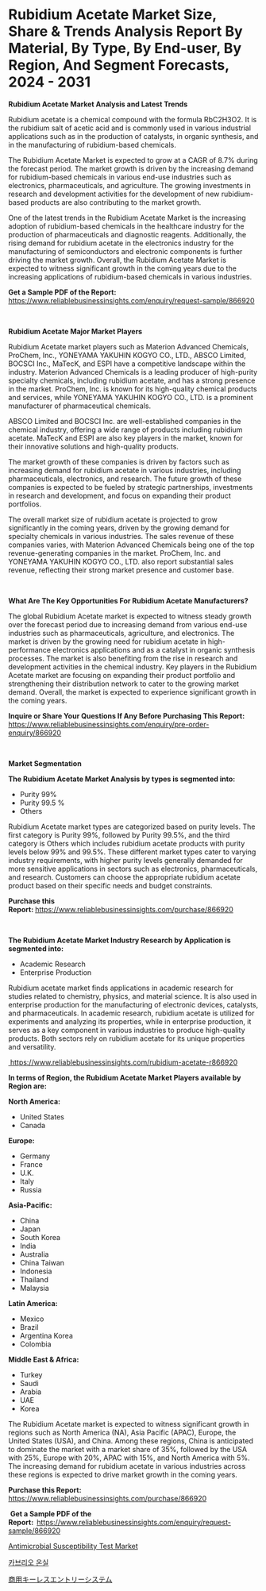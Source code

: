 <p><h1>Rubidium Acetate Market Size, Share & Trends Analysis Report By Material, By Type, By End-user, By Region, And Segment Forecasts, 2024 - 2031</h1></p><p><strong>Rubidium Acetate Market Analysis and Latest Trends</strong></p>
<p><p>Rubidium acetate is a chemical compound with the formula RbC2H3O2. It is the rubidium salt of acetic acid and is commonly used in various industrial applications such as in the production of catalysts, in organic synthesis, and in the manufacturing of rubidium-based chemicals.</p><p>The Rubidium Acetate Market is expected to grow at a CAGR of 8.7% during the forecast period. The market growth is driven by the increasing demand for rubidium-based chemicals in various end-use industries such as electronics, pharmaceuticals, and agriculture. The growing investments in research and development activities for the development of new rubidium-based products are also contributing to the market growth.</p><p>One of the latest trends in the Rubidium Acetate Market is the increasing adoption of rubidium-based chemicals in the healthcare industry for the production of pharmaceuticals and diagnostic reagents. Additionally, the rising demand for rubidium acetate in the electronics industry for the manufacturing of semiconductors and electronic components is further driving the market growth. Overall, the Rubidium Acetate Market is expected to witness significant growth in the coming years due to the increasing applications of rubidium-based chemicals in various industries.</p></p>
<p><strong>Get a Sample PDF of the Report:&nbsp;</strong> <a href="https://www.reliablebusinessinsights.com/enquiry/request-sample/866920">https://www.reliablebusinessinsights.com/enquiry/request-sample/866920</a></p>
<p>&nbsp;</p>
<p><strong>Rubidium Acetate Major Market Players</strong></p>
<p><p>Rubidium Acetate market players such as Materion Advanced Chemicals, ProChem, Inc., YONEYAMA YAKUHIN KOGYO CO., LTD., ABSCO Limited, BOCSCI Inc., MaTecK, and ESPI have a competitive landscape within the industry. Materion Advanced Chemicals is a leading producer of high-purity specialty chemicals, including rubidium acetate, and has a strong presence in the market. ProChem, Inc. is known for its high-quality chemical products and services, while YONEYAMA YAKUHIN KOGYO CO., LTD. is a prominent manufacturer of pharmaceutical chemicals.</p><p>ABSCO Limited and BOCSCI Inc. are well-established companies in the chemical industry, offering a wide range of products including rubidium acetate. MaTecK and ESPI are also key players in the market, known for their innovative solutions and high-quality products.</p><p>The market growth of these companies is driven by factors such as increasing demand for rubidium acetate in various industries, including pharmaceuticals, electronics, and research. The future growth of these companies is expected to be fueled by strategic partnerships, investments in research and development, and focus on expanding their product portfolios.</p><p>The overall market size of rubidium acetate is projected to grow significantly in the coming years, driven by the growing demand for specialty chemicals in various industries. The sales revenue of these companies varies, with Materion Advanced Chemicals being one of the top revenue-generating companies in the market. ProChem, Inc. and YONEYAMA YAKUHIN KOGYO CO., LTD. also report substantial sales revenue, reflecting their strong market presence and customer base.</p></p>
<p>&nbsp;</p>
<p><strong>What Are The Key Opportunities For Rubidium Acetate Manufacturers?</strong></p>
<p><p>The global Rubidium Acetate market is expected to witness steady growth over the forecast period due to increasing demand from various end-use industries such as pharmaceuticals, agriculture, and electronics. The market is driven by the growing need for rubidium acetate in high-performance electronics applications and as a catalyst in organic synthesis processes. The market is also benefiting from the rise in research and development activities in the chemical industry. Key players in the Rubidium Acetate market are focusing on expanding their product portfolio and strengthening their distribution network to cater to the growing market demand. Overall, the market is expected to experience significant growth in the coming years.</p></p>
<p><strong>Inquire or Share Your Questions If Any Before Purchasing This Report:</strong> <a href="https://www.reliablebusinessinsights.com/enquiry/pre-order-enquiry/866920">https://www.reliablebusinessinsights.com/enquiry/pre-order-enquiry/866920</a></p>
<p>&nbsp;</p>
<p><strong>Market Segmentation</strong></p>
<p><strong>The Rubidium Acetate Market Analysis by types is segmented into:</strong></p>
<p><ul><li>Purity 99%</li><li>Purity 99.5 %</li><li>Others</li></ul></p>
<p><p>Rubidium Acetate market types are categorized based on purity levels. The first category is Purity 99%, followed by Purity 99.5%, and the third category is Others which includes rubidium acetate products with purity levels below 99% and 99.5%. These different market types cater to varying industry requirements, with higher purity levels generally demanded for more sensitive applications in sectors such as electronics, pharmaceuticals, and research. Customers can choose the appropriate rubidium acetate product based on their specific needs and budget constraints.</p></p>
<p><strong>Purchase this Report:&nbsp;</strong><a href="https://www.reliablebusinessinsights.com/purchase/866920">https://www.reliablebusinessinsights.com/purchase/866920</a></p>
<p>&nbsp;</p>
<p><strong>The Rubidium Acetate Market Industry Research by Application is segmented into:</strong></p>
<p><ul><li>Academic Research</li><li>Enterprise Production</li></ul></p>
<p><p>Rubidium acetate market finds applications in academic research for studies related to chemistry, physics, and material science. It is also used in enterprise production for the manufacturing of electronic devices, catalysts, and pharmaceuticals. In academic research, rubidium acetate is utilized for experiments and analyzing its properties, while in enterprise production, it serves as a key component in various industries to produce high-quality products. Both sectors rely on rubidium acetate for its unique properties and versatility.</p></p>
<p><a href="https://www.reliablebusinessinsights.com/rubidium-acetate-r866920">&nbsp;https://www.reliablebusinessinsights.com/rubidium-acetate-r866920</a></p>
<p><strong>In terms of Region, the Rubidium Acetate Market Players available by Region are:</strong></p>
<p>
    <p> <strong> North America: </strong>
        <ul>
            <li>United States</li>
            <li>Canada</li>
        </ul>
        </p> 
    <p> <strong> Europe: </strong>
        <ul>
            <li>Germany</li>
            <li>France</li>
            <li>U.K.</li>
            <li>Italy</li>
            <li>Russia</li>
        </ul>
        </p> 
    <p> <strong> Asia-Pacific: </strong>
        <ul>
            <li>China</li>
            <li>Japan</li>
            <li>South Korea</li>
            <li>India</li>
            <li>Australia</li>
            <li>China Taiwan</li>
            <li>Indonesia</li>
            <li>Thailand</li>
            <li>Malaysia</li>
        </ul>
        </p> 
    <p> <strong> Latin America: </strong>
        <ul>
            <li>Mexico</li>
            <li>Brazil</li>
            <li>Argentina Korea</li>
            <li>Colombia</li>
        </ul>
        </p> 
    <p> <strong> Middle East & Africa: </strong>
        <ul>
            <li>Turkey</li>
            <li>Saudi</li>
            <li>Arabia</li>
            <li>UAE</li>
            <li>Korea</li>
        </ul>
    </p>
    </p>
<p><p>The Rubidium Acetate market is expected to witness significant growth in regions such as North America (NA), Asia Pacific (APAC), Europe, the United States (USA), and China. Among these regions, China is anticipated to dominate the market with a market share of 35%, followed by the USA with 25%, Europe with 20%, APAC with 15%, and North America with 5%. The increasing demand for rubidium acetate in various industries across these regions is expected to drive market growth in the coming years.</p></p>
<p><strong>Purchase this Report: </strong><a href="https://www.reliablebusinessinsights.com/purchase/866920">https://www.reliablebusinessinsights.com/purchase/866920</a></p>
<p>&nbsp;<strong>Get a Sample PDF of the Report:&nbsp;&nbsp;</strong><a href="https://www.reliablebusinessinsights.com/enquiry/request-sample/866920">https://www.reliablebusinessinsights.com/enquiry/request-sample/866920</a></p>
<p><strong></strong></p>
<p><p><a href="https://view.publitas.com/reportprime-1/antimicrobial-susceptibility-test-market-size-growth-and-industry-analysis-by-market-segmentation-and-regional-insights-and-forecast-to-2031/">Antimicrobial Susceptibility Test Market</a></p><p><a href="https://medium.com/@dannellburge39/%EC%B9%B4%EB%B8%8C%EB%A6%AC%EC%98%A4-%EC%98%A8%EC%8B%A4-%EC%8B%9C%EC%9E%A5-%EC%8B%9C%EC%9E%A5-%EC%A0%90%EC%9C%A0%EC%9C%A8-%EC%8B%9C%EC%9E%A5-%EB%8F%99%ED%96%A5-%EB%B0%8F-%EB%AF%B8%EB%9E%98-%EC%84%B1%EC%9E%A5-%ED%83%90%EC%83%89-5f56a3dbea58">카브리오 온실</a></p><p><a href="https://medium.com/@wgloverbetty988/%E5%95%86%E6%A5%AD%E7%94%A8%E3%82%AD%E3%83%BC%E3%83%AC%E3%82%B9%E3%82%A8%E3%83%B3%E3%83%88%E3%83%AA%E3%83%BC%E3%82%B7%E3%82%B9%E3%83%86%E3%83%A0%E5%B8%82%E5%A0%B4-2031%E5%B9%B4%E3%81%BE%E3%81%A7%E3%81%AE%E3%83%88%E3%83%AC%E3%83%B3%E3%83%89-%E4%BA%88%E6%B8%AC-%E7%AB%B6%E4%BA%89%E5%88%86%E6%9E%90-17d4797addd1">商用キーレスエントリーシステム</a></p></p>